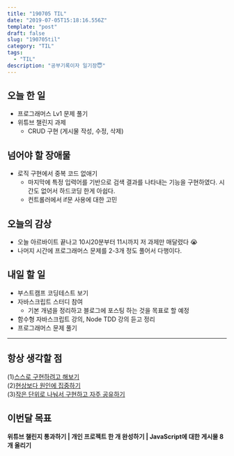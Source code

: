 ```yaml
---
title: "190705 TIL"
date: "2019-07-05T15:18:16.556Z"
template: "post"
draft: false
slug: "190705til"
category: "TIL"
tags:
  - "TIL"
description: "공부기록이자 일기장😇"
---
```


## 오늘 한 일

- 프로그래머스 Lv1 문제 풀기
- 위튜브 챌린지 과제
  - CRUD 구현 (게시물 작성, 수정, 삭제)

## 넘어야 할 장애물

- 로직 구현에서 중복 코드 없애기
  - 마지막에 특정 입력어를 기반으로 검색 결과를 나타내는 기능을 구현하였다. 시간도 없어서 하드코딩 한게 아쉽다.
  - 컨트롤러에서 if문 사용에 대한 고민

## 오늘의 감상

- 오늘 아르바이트 끝나고 10시20분부터 11시까지 저 과제만 매달렸다 😭
- 나머지 시간에 프로그래머스 문제를 2-3개 정도 풀어서 다행이다.

## 내일 할 일

- 부스트캠프 코딩테스트 보기
- 자바스크립트 스터디 참여
  - 기본 개념을 정리하고 블로그에 포스팅 하는 것을 목표로 할 예정
- 함수형 자바스크립트 강의, Node TDD 강의 듣고 정리
- 프로그래머스 문제 풀기

---



## 항상 생각할 점

(1)<u>스스로 구현하려고 해보기</u> <br>(2)<u>현상보다 원인에 집중하기</u> <br>(3)<u>작은 단위로 나눠서 구현하고 자주 공유하기</u>



## 이번달 목표

**위튜브 챌린지 통과하기 | 개인 프로젝트 한 개 완성하기 | JavaScript에 대한 게시물 8개 올리기**

